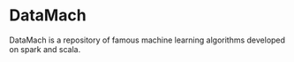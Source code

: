 # DataMach
DataMach is a repository of famous machine learning algorithms developed on spark and scala.
